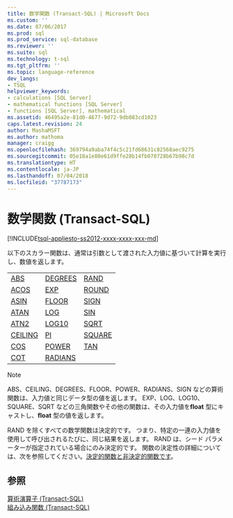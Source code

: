 ```yaml
---
title: 数学関数 (Transact-SQL) | Microsoft Docs
ms.custom: ''
ms.date: 07/06/2017
ms.prod: sql
ms.prod_service: sql-database
ms.reviewer: ''
ms.suite: sql
ms.technology: t-sql
ms.tgt_pltfrm: ''
ms.topic: language-reference
dev_langs:
- TSQL
helpviewer_keywords:
- calculations [SQL Server]
- mathematical functions [SQL Server]
- functions [SQL Server], mathematical
ms.assetid: 46495a2e-81d0-4677-9d72-9db083cd1023
caps.latest.revision: 24
author: MashaMSFT
ms.author: mathoma
manager: craigg
ms.openlocfilehash: 369794a9aba74f4c5c21fd68631c82568aec9275
ms.sourcegitcommit: 05e18a1e80e61d9ffe28b14fb070728b67b98c7d
ms.translationtype: HT
ms.contentlocale: ja-JP
ms.lasthandoff: 07/04/2018
ms.locfileid: "37787173"
---
```

# <a name="mathematical-functions-transact-sql"></a>数学関数 (Transact-SQL)
[!INCLUDE[tsql-appliesto-ss2012-xxxx-xxxx-xxx-md](../../includes/tsql-appliesto-ss2012-xxxx-xxxx-xxx-md.md)]

  以下のスカラー関数は、通常は引数として渡された入力値に基づいて計算を実行し、数値を返します。  
  
||||  
|-|-|-|  
|[ABS](../../t-sql/functions/abs-transact-sql.md)|[DEGREES](../../t-sql/functions/degrees-transact-sql.md)|[RAND](../../t-sql/functions/rand-transact-sql.md)|  
|[ACOS](../../t-sql/functions/acos-transact-sql.md)|[EXP](../../t-sql/functions/exp-transact-sql.md)|[ROUND](../../t-sql/functions/round-transact-sql.md)|  
|[ASIN](../../t-sql/functions/asin-transact-sql.md)|[FLOOR](../../t-sql/functions/floor-transact-sql.md)|[SIGN](../../t-sql/functions/sign-transact-sql.md)|  
|[ATAN](../../t-sql/functions/atan-transact-sql.md)|[LOG](../../t-sql/functions/log-transact-sql.md)|[SIN](../../t-sql/functions/sin-transact-sql.md)|  
|[ATN2](../../t-sql/functions/atn2-transact-sql.md)|[LOG10](../../t-sql/functions/log10-transact-sql.md)|[SQRT](../../t-sql/functions/sqrt-transact-sql.md)|  
|[CEILING](../../t-sql/functions/ceiling-transact-sql.md)|[PI](../../t-sql/functions/pi-transact-sql.md)|[SQUARE](../../t-sql/functions/square-transact-sql.md)|  
|[COS](../../t-sql/functions/cos-transact-sql.md)|[POWER](../../t-sql/functions/power-transact-sql.md)|[TAN](../../t-sql/functions/tan-transact-sql.md)|  
|[COT](../../t-sql/functions/cot-transact-sql.md)|[RADIANS](../../t-sql/functions/radians-transact-sql.md)||  
  
> [!NOTE]  
>  ABS、CEILING、DEGREES、FLOOR、POWER、RADIANS、SIGN などの算術関数は、入力値と同じデータ型の値を返します。 EXP、LOG、LOG10、SQUARE、SQRT などの三角関数やその他の関数は、その入力値を**float** 型にキャストし、**float** 型の値を返します。  
  
 RAND を除くすべての数学関数は決定的です。 つまり、特定の一連の入力値を使用して呼び出されるたびに、同じ結果を返します。 RAND は、シード パラメーターが指定されている場合にのみ決定的です。 関数の決定性の詳細については、次を参照してください。[決定的関数と非決定的関数です](../../relational-databases/user-defined-functions/deterministic-and-nondeterministic-functions.md)。  
  
## <a name="see-also"></a>参照  
  [算術演算子 &#40;Transact-SQL&#41;](../../t-sql/language-elements/arithmetic-operators-transact-sql.md)  
  [組み込み関数 &#40;Transact-SQL&#41;](~/t-sql/functions/functions.md)  
  
  

